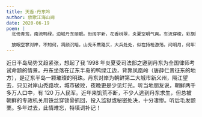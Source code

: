 ```yaml
---
title: 天香·丹东吟
author: 放歌江海山阙
date: 2020-06-19
poem: |
  北倚青鸾，南流鸭绿，边城丹东丽靓。街阔宇新，花香树翠，炎夏空明气爽。车流穿梭，彩旗飘、人流熙攘。长夜霓虹闪烁，津渡行船笛响。

  放眼空寥对岸，不知何，凋颜沉暗。山秃禾蔫路仄，大兵处处，似在持枪游荡。问明月，何年百姓能，出境自由，随心吟唱？
---
```


近日半岛局势又趋紧张，想起了我 1998 年炎夏受司法部之邀到丹东为全国律师考试命题的情景。丹东坐落在辽东半岛的鸭绿江边，背靠凤凰岭（唐薛仁贵征东的地方），是辽东半岛一颗璀璨的明珠。丹东对岸为朝鲜第二大城市新义州，隔江望去，只见对岸山秃路坎，城市破败，夜晚更是少见灯光。听当地朋友说，朝鲜两千多万人口中，有 120 万人民军。近年来饥荒不断，不少人逃到丹东求生，但总被朝鲜的专政机关用铁丝穿锁骨抓回，投入监狱或秘密处决，十分凄惨。听后毛发颤栗。多年过去，此情难忘，特填词补记！
